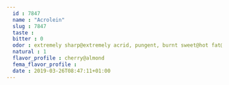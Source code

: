 ```yaml
---
  id : 7847
  name : "Acrolein"
  slug : 7847
  taste : 
  bitter : 0
  odor : extremely sharp@extremely acrid, pungent, burnt sweet@hot fat@disagreeable choking odor
  natural : 1
  flavor_profile : cherry@almond
  fema_flavor_profile : 
  date : 2019-03-26T08:47:11+01:00
---
```



